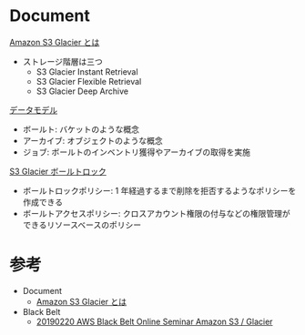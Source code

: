 # Document

[Amazon S3 Glacier とは](https://docs.aws.amazon.com/ja_jp/amazonglacier/latest/dev/introduction.html)

* ストレージ階層は三つ
  * S3 Glacier Instant Retrieval
  * S3 Glacier Flexible Retrieval
  * S3 Glacier Deep Archive


[データモデル](https://docs.aws.amazon.com/ja_jp/amazonglacier/latest/dev/amazon-glacier-data-model.html)

* ボールト: バケットのような概念
* アーカイブ: オブジェクトのような概念
* ジョブ: ボールトのインベントリ獲得やアーカイブの取得を実施


[S3 Glacier ボールトロック](https://docs.aws.amazon.com/ja_jp/amazonglacier/latest/dev/vault-lock.html)

* ボールトロックポリシー: 1 年経過するまで削除を拒否するようなポリシーを作成できる
* ボールトアクセスポリシー: クロスアカウント権限の付与などの権限管理ができるリソースベースのポリシー




# 参考

* Document
  * [Amazon S3 Glacier とは](https://docs.aws.amazon.com/ja_jp/amazonglacier/latest/dev/amazon-glacier-data-model.html)
* Black Belt
  * [20190220 AWS Black Belt Online Seminar Amazon S3 / Glacier](https://www.slideshare.net/AmazonWebServicesJapan/20190220-aws-black-belt-online-seminar-amazon-s3-glacier)

